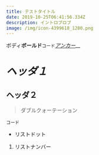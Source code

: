 ```yaml
---
title: テストタイトル
date: 2019-10-25T06:41:56.334Z
description: イントロブロブ
image: /img/icon-4399618_1280.png
---
```

ボディ**ボールド**`コード`[_アンカー_](https://app.netlify.com/sites/btc2020/settings/identity)__

# _ヘッダ１_

## ヘッダ２

> ダブルクォーテーション

```
コード
```

* リストドット

1. リストナンバー

![]()
